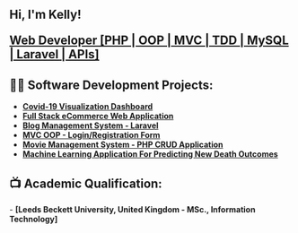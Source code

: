 <h2>Hi, I'm Kelly! <br/><a href="https://github.com/komobude2021"><p>Web Developer [PHP | OOP | MVC | TDD | MySQL | Laravel | APIs]</p></a></h2>

<h2>👨‍💻 Software Development Projects:</h2>

  - <b>[Covid-19 Visualization Dashboard](https://github.com/komobude2021/)</b>
  - <b>[Full Stack eCommerce Web Application](https://github.com/komobude2021/)</b>
  - <b>[Blog Management System - Laravel](https://github.com/komobude2021/)</b>
  - <b>[MVC OOP - Login/Registration Form](https://github.com/komobude2021/)</b>
  - <b>[Movie Management System - PHP CRUD Application](https://github.com/komobude2021/)</b>
  - <b>[Machine Learning Application For Predicting New Death Outcomes](https://github.com/komobude2021/)</b>

<h2>📺 Academic Qualification:</h2>
- <b>[Leeds Beckett University, United Kingdom - MSc., Information Technology]</b>


<!--
**komobude2021/komobude2021** is a ✨ _special_ ✨ repository because its `README.md` (this file) appears on your GitHub profile.

Here are some ideas to get you started:

- 🔭 I’m currently working on ...
- 🌱 I’m currently learning ...
- 👯 I’m looking to collaborate on ...
- 🤔 I’m looking for help with ...
- 💬 Ask me about ...
- 📫 How to reach me: ...
- 😄 Pronouns: ...
- ⚡ Fun fact: ...
-->
